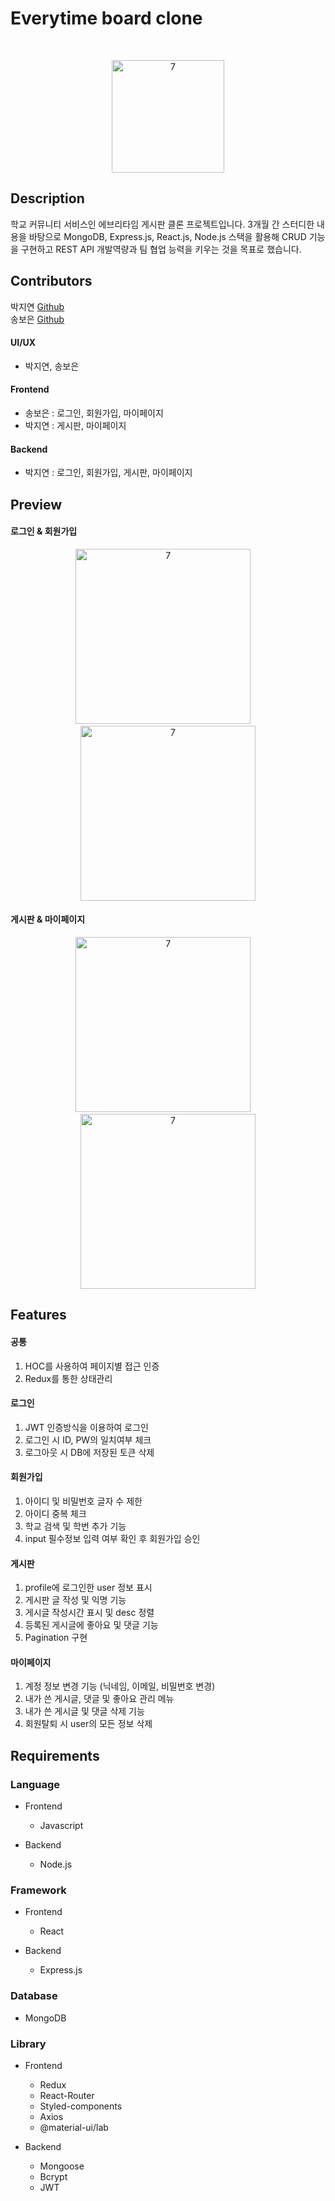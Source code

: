 # Everytime board clone
<br/>
<p align="center">
  <a href="https://everytime.kr/">
    <img width="180" alt="7" src="https://user-images.githubusercontent.com/71811780/108621851-815a2c00-7478-11eb-88f4-be10f3320809.png">
  </a>
</p>

## Description

학교 커뮤니티 서비스인 에브리타임 게시판 클론 프로젝트입니다. 3개월 간 스터디한 내용을 바탕으로 MongoDB, Express.js, React.js, Node.js 스택을 활용해 CRUD 기능을 구현하고 REST API 개발역량과 팀 협업 능력을 키우는 것을 목표로 했습니다.

## Contributors

박지연 [Github](https://github.com/gparkkii)<br/>
송보은 [Github](https://github.com/Boeun05)

#### UI/UX
- 박지연, 송보은 

#### Frontend
  - 송보은 : 로그인, 회원가입, 마이페이지
  - 박지연 : 게시판, 마이페이지
 
#### Backend
  - 박지연 : 로그인, 회원가입, 게시판, 마이페이지

## Preview
#### 로그인 & 회원가입
<p align="center">
  <img width="280" alt="7" src="https://user-images.githubusercontent.com/71811780/108114998-e01c5000-70dc-11eb-97d2-de160f368d5a.gif">
  &nbsp;&nbsp;&nbsp;
  <img width="280" alt="7" src="https://user-images.githubusercontent.com/71811780/108112315-44d5ab80-70d9-11eb-8595-eda8af5d9d76.gif">
</p>

#### 게시판 & 마이페이지
<p align="center">
  <img width="280" alt="7" src="https://user-images.githubusercontent.com/71811780/108112312-43a47e80-70d9-11eb-8b93-b34216d96f22.gif">
  &nbsp;&nbsp;&nbsp;
  <img width="280" alt="7" src="https://user-images.githubusercontent.com/71811780/108112317-4606d880-70d9-11eb-939f-64ee09f484da.gif">
</p>

## Features
#### 공통
1. HOC를 사용하여 페이지별 접근 인증
2. Redux를 통한 상태관리

#### 로그인
1. JWT 인증방식을 이용하여 로그인
2. 로그인 시 ID, PW의 일치여부 체크 
3. 로그아웃 시 DB에 저장된 토큰 삭제 

#### 회원가입
1. 아이디 및 비밀번호 글자 수 제한
2. 아이디 중복 체크
3. 학교 검색 및 학번 추가 기능
4. input 필수정보 입력 여부 확인 후 회원가입 승인

#### 게시판
1. profile에 로그인한 user 정보 표시
2. 게시판 글 작성 및 익명 기능 
3. 게시글 작성시간 표시 및 desc 정렬
4. 등록된 게시글에 좋아요 및 댓글 기능
5. Pagination 구현

#### 마이페이지
1. 계정 정보 변경 기능 (닉네임, 이메일, 비밀번호 변경)
2. 내가 쓴 게시글, 댓글 및 좋아요 관리 메뉴
3. 내가 쓴 게시글 및 댓글 삭제 기능
4. 회원탈퇴 시 user의 모든 정보 삭제

## Requirements

### Language
- Frontend
  - Javascript
  
- Backend
  - Node.js
  
### Framework
- Frontend
  - React
  
- Backend
  - Express.js
  
### Database
- MongoDB 

### Library
- Frontend
  - Redux
  - React-Router
  - Styled-components
  - Axios
  - @material-ui/lab

- Backend
  - Mongoose
  - Bcrypt
  - JWT
